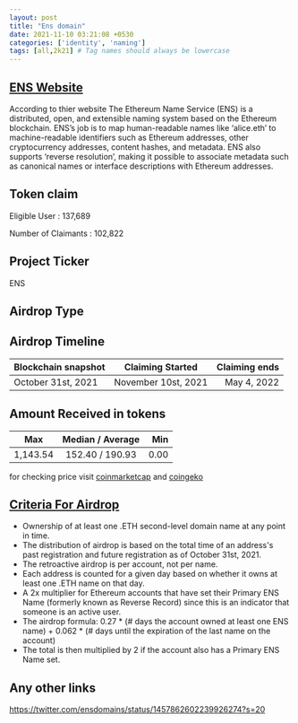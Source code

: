 ```yaml
---
layout: post
title: "Ens domain"
date: 2021-11-10 03:21:08 +0530
categories: ['identity', 'naming']
tags: [all,2k21] # Tag names should always be lowercase
---
```





## [ENS Website](https://ens.domains/)

According to thier website The Ethereum Name Service (ENS) is a distributed, open, and extensible naming system based on the Ethereum blockchain. ENS’s job is to map human-readable names like ‘alice.eth’ to machine-readable identifiers such as Ethereum addresses, other cryptocurrency addresses, content hashes, and metadata. ENS also supports ‘reverse resolution’, making it possible to associate metadata such as canonical names or interface descriptions with Ethereum addresses.

## Token claim

Eligible User : 137,689

Number of Claimants : 102,822

## Project Ticker

ENS

## Airdrop Type

## Airdrop Timeline

| Blockchain snapshot     | Claiming Started           | Claiming ends    |
| ----------------------- |:--------------------------:| ----------------:|
|    October 31st, 2021   |   November 10st, 2021      |   May 4, 2022    |

## Amount Received in tokens

| Max        |    Median / Average  |       Min    |
| ---------- |:--------------------:| ------------:|
|  1,143.54  |    152.40 / 190.93   |    0.00      |

for checking price visit [coinmarketcap](https://coinmarketcap.com/currencies/ethereum-name-service/) and [coingeko](https://www.coingecko.com/en/coins/ethereum-name-service/)

## [Criteria For Airdrop](https://ens.mirror.xyz/-eaqMv7XPikvXhvjbjzzPNLS4wzcQ8vdOgi9eNXeUuY)

* Ownership of at least one .ETH second-level domain name at any point in time.
* The distribution of airdrop is based on the total time of an address's past registration and future registration as of October 31st, 2021.
* The retroactive airdrop is per account, not per name.
* Each address is counted for a given day based on whether it owns at least one .ETH name on that day.
* A 2x multiplier for Ethereum accounts that have set their Primary ENS Name (formerly known as Reverse Record) since this is an indicator that someone is an active user.
* The airdrop formula: 0.27 \* (# days the account owned at least one ENS name) + 0.062 \* (# days until the expiration of the last name on the account)
* The total is then multiplied by 2 if the account also has a Primary ENS Name set.

## Any other links

<https://twitter.com/ensdomains/status/1457862602239926274?s=20>
